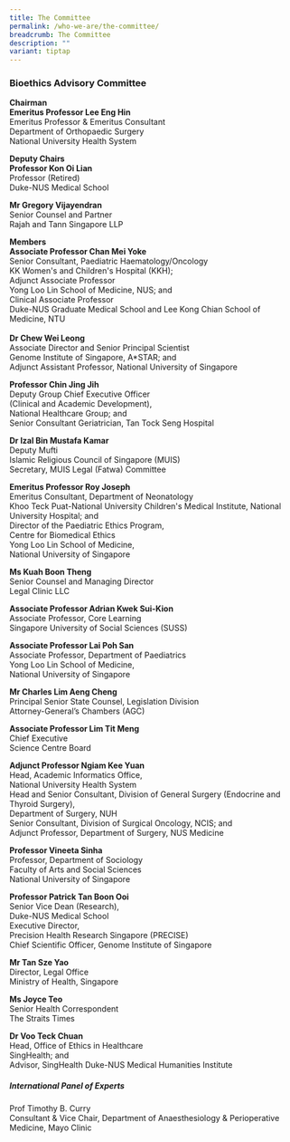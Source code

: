 ```yaml
---
title: The Committee
permalink: /who-we-are/the-committee/
breadcrumb: The Committee
description: ""
variant: tiptap
---
```

<h3><strong>Bioethics Advisory Committee</strong></h3>
<p></p>
<p><strong>Chairman</strong>
<br><strong>Emeritus Professor Lee Eng Hin</strong>
<br>Emeritus Professor &amp; Emeritus Consultant
<br>Department of Orthopaedic Surgery
<br>National University Health System</p>
<p></p>
<p><strong>Deputy Chairs</strong>
<br><strong>Professor Kon Oi Lian</strong>
<br>Professor (Retired)
<br>Duke-NUS Medical School</p>
<p><strong>Mr Gregory Vijayendran</strong>
<br>Senior Counsel and Partner
<br>Rajah and Tann Singapore LLP</p>
<p></p>
<p><strong>Members</strong>
<br><strong>Associate Professor Chan Mei Yoke</strong>
<br>Senior Consultant, Paediatric Haematology/Oncology
<br>KK Women's and Children's Hospital (KKH);
<br>Adjunct Associate Professor
<br>Yong Loo Lin School of Medicine, NUS; and
<br>Clinical Associate Professor
<br>Duke-NUS Graduate Medical School and Lee Kong Chian School of Medicine,
NTU
<br>
<br><strong>Dr Chew Wei Leong</strong>
<br>Associate Director and Senior Principal Scientist
<br>Genome Institute of Singapore, A*STAR; and
<br>Adjunct Assistant Professor, National University of Singapore</p>
<p><strong>Professor Chin Jing Jih</strong>
<br>Deputy Group Chief Executive Officer
<br>(Clinical and Academic Development),
<br>National Healthcare Group; and
<br>Senior Consultant Geriatrician, Tan Tock Seng Hospital</p>
<p><strong>Dr Izal Bin Mustafa Kamar</strong>
<br>Deputy Mufti
<br>Islamic Religious Council of Singapore (MUIS)
<br>Secretary, MUIS Legal (Fatwa) Committee</p>
<p><strong>Emeritus Professor Roy Joseph</strong>
<br>Emeritus Consultant, Department of Neonatology
<br>Khoo Teck Puat-National University Children's Medical Institute, National
University Hospital; and
<br>Director of the Paediatric Ethics Program,
<br>Centre for Biomedical Ethics
<br>Yong Loo Lin School of Medicine,
<br>National University of Singapore</p>
<p><strong>Ms Kuah Boon Theng</strong>
<br>Senior Counsel and Managing Director
<br>Legal Clinic LLC</p>
<p><strong>Associate Professor Adrian Kwek Sui-Kion</strong>
<br>Associate Professor, Core Learning
<br>Singapore University of Social Sciences (SUSS)</p>
<p><strong>Associate Professor Lai Poh San</strong>
<br>Associate Professor, Department of Paediatrics
<br>Yong Loo Lin School of Medicine,
<br>National University of Singapore
<br>
</p>
<p><strong>Mr Charles Lim Aeng Cheng</strong>
<br>Principal Senior State Counsel, Legislation Division
<br>Attorney-General’s Chambers (AGC)</p>
<p><strong>Associate Professor Lim Tit Meng</strong>
<br>Chief Executive
<br>Science Centre Board</p>
<p><strong>Adjunct Professor Ngiam Kee Yuan</strong>
<br>Head, Academic Informatics Office,
<br>National University Health System
<br>Head and Senior Consultant, Division of General Surgery (Endocrine and
Thyroid Surgery),
<br>Department of Surgery, NUH
<br>Senior Consultant, Division of Surgical Oncology, NCIS; and
<br>Adjunct Professor, Department of Surgery, NUS Medicine</p>
<p><strong>Professor Vineeta Sinha</strong>
<br>Professor, Department of Sociology
<br>Faculty of Arts and Social Sciences
<br>National University of Singapore</p>
<p><strong>Professor Patrick Tan Boon Ooi</strong>
<br>Senior Vice Dean (Research),
<br>Duke-NUS Medical School
<br>Executive Director,
<br>Precision Health Research Singapore (PRECISE)
<br>Chief Scientific Officer, Genome Institute of Singapore</p>
<p></p>
<p><strong>Mr Tan Sze Yao</strong>
<br>Director, Legal Office
<br>Ministry of Health, Singapore
<br>
</p>
<p><strong>Ms Joyce Teo</strong>
<br>Senior Health Correspondent
<br>The Straits Times
<br>
</p>
<p><strong>Dr Voo Teck Chuan</strong>
<br>Head, Office of Ethics in Healthcare
<br>SingHealth; and
<br>Advisor, SingHealth Duke-NUS Medical Humanities Institute</p>
<p></p>
<h5><strong>International Panel of Experts</strong></h5>
<p>Prof Timothy B. Curry
<br>Consultant &amp; Vice Chair, Department of Anaesthesiology &amp; Perioperative
Medicine, Mayo Clinic</p>
<p></p>
<p></p>